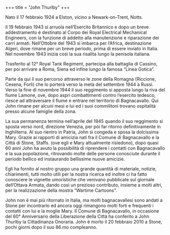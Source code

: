+++
title = "John Thurlby"
+++


Nato il 17 febbraio 1924 a Elston, vicino a Newark-on-Trent, Notts.

Il 19 febbraio 1943 si arruola nell’Esercito Britannico e dopo un breve addestramento è destinato al Corpo dei Royal Electrical Mechanical Engineers, con la funzione di addetto alla manutenzione e riparazione dei carri armati.
Nell’Ottobre del 1943 si imbarca per l’Africa, destinazione Algeri, dove rimane per un breve periodo, prima di essere inviato in Italia. Nel novembre 1943 inizia così la sua risalita lungo la penisola italiana.

Trasferito al 12° Royal Tank Regiment, partecipa alla battaglia di Cassino, per poi arrivare a Roma, Siena ed infine lungo la famosa “Linea Gotica”.

Parte da qui il suo percorso attraverso le zone della Romagna (Riccione, Cesena, Forlì) che lo porterà verso la metà del settembre 1944 a Russi. Verso la fine di novembre 1944 il suo reggimento si apposta lungo la riva del fiume Lamone, ove, dopo aspri combattimenti contro l’esercito tedesco, riesce ad attraversare il fiume e entrare nel territorio di Bagnacavallo. Qui John rimane per alcuni mesi e lui ed i suoi commilitoni trovano ospitalità presso alcune famiglie della zona.

La sua permanenza termina nell’aprile del 1945 quando il suo reggimento si sposta verso nord, direzione Venezia, per poi far ritorno definitivamente in Inghilterra.
Al suo rientro in Patria, John si congeda e sposa la dolcissima Mary. Grazie ai rapporti di amicizia nati fra il Comune di Bagnacavallo e la Città di Stone, Staffs. (ove egli e Mary attualmente risiedono), dopo quasi 60 anni John ha avuto la possibilità di riprendere i contatti con Bagnacavallo e la sua popolazione, ritrovando molte delle persone conosciute durante il periodo bellico ed instaurando bellissime nuove amicizie.

Egli ha fornito al nostro gruppo una grande quantità di materiale, notizie, chiarimenti, tutti molto utili per la nostra ricerca ed inoltre ci ha fatto conoscere le vignette umoristiche che venivano pubblicate sul giornale dell’Ottava Armata, dando così un prezioso contributo, insieme a molti altri, per la realizzazione della mostra “Wartime Cartoons”.

John non è mai più ritornato in Italia, ma molti bagnacavallesi sono andati a Stone per incontrarlo ed ancora oggi rimangono molti forti e frequenti i contatti con lui e la moglie Mary. Il Comune di Bagnacavallo, in occasione del 60° Anniversario della Liberazione della Città ha conferito a John Thurlby la Cittadinanza Onoraria.
John è morto il 20 febbraio 2010 a Stone, pochi giorni dopo il suo 86.mo compleanno.